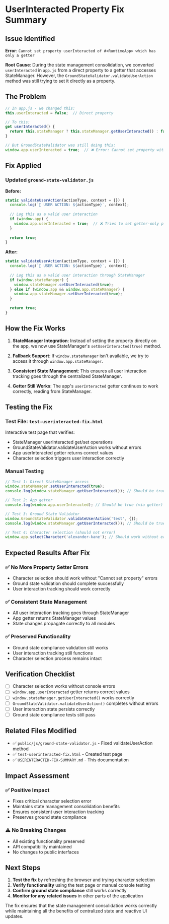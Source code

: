 # UserInteracted Property Fix Summary

## Issue Identified
**Error**: `Cannot set property userInteracted of #<RuntimeApp> which has only a getter`

**Root Cause**: During the state management consolidation, we converted `userInteracted` in `app.js` from a direct property to a getter that accesses StateManager. However, the `GroundStateValidator.validateUserAction` method was still trying to set it directly as a property.

## The Problem
```javascript
// In app.js - we changed this:
this.userInteracted = false;  // Direct property

// To this:
get userInteracted() {
  return this.stateManager ? this.stateManager.getUserInteracted() : false;
}

// But GroundStateValidator was still doing this:
window.app.userInteracted = true;  // ❌ Error: Cannot set property with only getter
```

## Fix Applied

### Updated `ground-state-validator.js`
**Before:**
```javascript
static validateUserAction(actionType, context = {}) {
  console.log(`👤 USER ACTION: ${actionType}`, context);
  
  // Log this as a valid user interaction
  if (window.app) {
    window.app.userInteracted = true;  // ❌ Tries to set getter-only property
  }
  
  return true;
}
```

**After:**
```javascript
static validateUserAction(actionType, context = {}) {
  console.log(`👤 USER ACTION: ${actionType}`, context);
  
  // Log this as a valid user interaction through StateManager
  if (window.stateManager) {
    window.stateManager.setUserInteracted(true);
  } else if (window.app && window.app.stateManager) {
    window.app.stateManager.setUserInteracted(true);
  }
  
  return true;
}
```

## How the Fix Works

1. **StateManager Integration**: Instead of setting the property directly on the app, we now use StateManager's `setUserInteracted(true)` method.

2. **Fallback Support**: If `window.stateManager` isn't available, we try to access it through `window.app.stateManager`.

3. **Consistent State Management**: This ensures all user interaction tracking goes through the centralized StateManager.

4. **Getter Still Works**: The app's `userInteracted` getter continues to work correctly, reading from StateManager.

## Testing the Fix

### Test File: `test-userinteracted-fix.html`
Interactive test page that verifies:
- StateManager userInteracted get/set operations
- GroundStateValidator.validateUserAction works without errors
- App userInteracted getter returns correct values
- Character selection triggers user interaction correctly

### Manual Testing
```javascript
// Test 1: Direct StateManager access
window.stateManager.setUserInteracted(true);
console.log(window.stateManager.getUserInteracted()); // Should be true

// Test 2: App getter
console.log(window.app.userInteracted); // Should be true (via getter)

// Test 3: Ground State Validator
window.GroundStateValidator.validateUserAction('test', {});
console.log(window.stateManager.getUserInteracted()); // Should be true

// Test 4: Character selection (should not error)
window.app.selectCharacter('alexander-kane'); // Should work without errors
```

## Expected Results After Fix

### ✅ No More Property Setter Errors
- Character selection should work without "Cannot set property" errors
- Ground state validation should complete successfully
- User interaction tracking should work correctly

### ✅ Consistent State Management
- All user interaction tracking goes through StateManager
- App getter returns StateManager values
- State changes propagate correctly to all modules

### ✅ Preserved Functionality
- Ground state compliance validation still works
- User interaction tracking still functions
- Character selection process remains intact

## Verification Checklist

- [ ] Character selection works without console errors
- [ ] `window.app.userInteracted` getter returns correct values
- [ ] `window.stateManager.getUserInteracted()` works correctly
- [ ] `GroundStateValidator.validateUserAction()` completes without errors
- [ ] User interaction state persists correctly
- [ ] Ground state compliance tests still pass

## Related Files Modified

- ✅ `public/js/ground-state-validator.js` - Fixed validateUserAction method
- ✅ `test-userinteracted-fix.html` - Created test page
- ✅ `USERINTERACTED-FIX-SUMMARY.md` - This documentation

## Impact Assessment

### ✅ Positive Impact
- Fixes critical character selection error
- Maintains state management consolidation benefits
- Ensures consistent user interaction tracking
- Preserves ground state compliance

### ⚠️ No Breaking Changes
- All existing functionality preserved
- API compatibility maintained
- No changes to public interfaces

## Next Steps

1. **Test the fix** by refreshing the browser and trying character selection
2. **Verify functionality** using the test page or manual console testing
3. **Confirm ground state compliance** still works correctly
4. **Monitor for any related issues** in other parts of the application

The fix ensures that the state management consolidation works correctly while maintaining all the benefits of centralized state and reactive UI updates.
